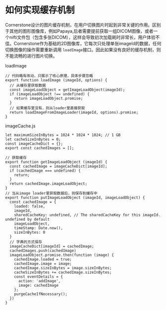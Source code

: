 # 如何实现缓存机制

Cornerstone设计的图片缓存机制，在用户切换图片时起到非常关键的作用。区别于其他的图形图像库，例如Papaya,后者需要提前获取一组DICOM图像，或者一个nifti文件包（包含多张DICOM），这样会导致初次加载耗时非常长，用户体验不佳。Cornerstone作为基础的2D图像库，它每次只处理单张imageId的数据，任何切换图像的操作需要重新调用 `loadImage`接口。因此如果没有良好的缓存机制，则不能流畅的进行图片切换。

loadImage
```
// 代码略有改动，只展示了核心原理，具体步骤忽略
export function loadImage (imageId, options) {
  // 从缓存里获取数据
  const imageLoadObject = getImageLoadObject(imageId);
  if (imageLoadObject !== undefined) {
    return imageLoadObject.promise;
  }
  // 如果缓存里没有，则从loader里直接获取
  return loadImageFromImageLoader(imageId, options).promise;
}
```
imageCache.js
```
let maximumSizeInBytes = 1024 * 1024 * 1024; // 1 GB
let cacheSizeInBytes = 0;
const imageCacheDict = {};
export const cachedImages = [];

// 获取缓存
export function getImageLoadObject (imageId) {
  const cachedImage = imageCacheDict[imageId];
  if (cachedImage === undefined) {
    return;
  }
  return cachedImage.imageLoadObject;
}
// 当从image loader里获取数据后，则保存到缓存中
export function putImageLoadObject (imageId, imageLoadObject) {
  const cachedImage = {
    loaded: false,
    imageId,
    sharedCacheKey: undefined, // The sharedCacheKey for this imageId.  undefined by default
    imageLoadObject,
    timeStamp: Date.now(),
    sizeInBytes: 0
  }
  // 字典的方式保存
  imageCacheDict[imageId] = cachedImage;
  cachedImages.push(cachedImage)
  imageLoadObject.promise.then(function (image) {
    cachedImage.loaded = true;
    cachedImage.image = image;
    cachedImage.sizeInBytes = image.sizeInBytes;
    cacheSizeInBytes += cachedImage.sizeInBytes;
    const eventDetails = {
      action: 'addImage',
      image: cachedImage
    };
    purgeCacheIfNecessary();
  })
}
```